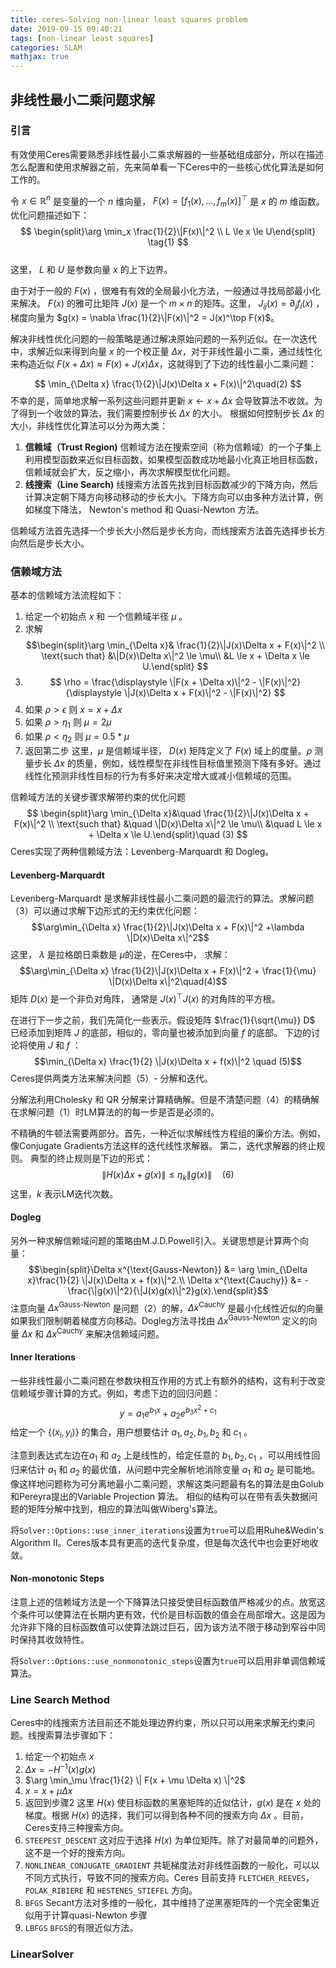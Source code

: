 ```yaml
---
title: ceres-Solving non-linear least squares problem
date: 2019-09-15 09:40:21
tags: [non-linear least squares]
categories: SLAM
mathjax: true
---
```

## 非线性最小二乘问题求解
### 引言
有效使用Ceres需要熟悉非线性最小二乘求解器的一些基础组成部分，所以在描述怎么配置和使用求解器之前，先来简单看一下Ceres中的一些核心优化算法是如何工作的。   

令 $x \in \mathbb{R}^n$ 是变量的一个 $n$ 维向量， $F(x) = \left[f_1(x), ... ,  f_{m}(x) \right]^{\top}$ 是 $x$ 的 $m$ 维函数。优化问题描述如下：
$$ 
\begin{split}\arg \min_x \frac{1}{2}\|F(x)\|^2  \\
L \le x \le U\end{split}  \tag{1}
$$   
这里， $L$ 和 $U$ 是参数向量 $x$ 的上下边界。   

由于对于一般的 $F(x)$ ，很难有有效的全局最小化方法，一般通过寻找局部最小化来解决。 $F(x)$ 的雅可比矩阵 $J(x)$ 是一个 $m \times n$ 的矩阵。这里， $J_{ij}(x) = \partial_j f_i(x)$ ，梯度向量为 $g(x) = \nabla \frac{1}{2}\|F(x)\|^2 = J(x)^\top F(x)$。   

 解决非线性优化问题的一般策略是通过解决原始问题的一系列近似。在一次迭代中，求解近似来得到向量 $x$ 的一个校正量 $\Delta x$，对于非线性最小二乘，通过线性化来构造近似 $F(x+\Delta x) \approx F(x) + J(x)\Delta x$，这就得到了下边的线性最小二乘问题：

 $$
 \min_{\Delta x} \frac{1}{2}\|J(x)\Delta x + F(x)\|^2\quad(2)
 $$
 不幸的是，简单地求解一系列这些问题并更新 $x \leftarrow x+ \Delta x$ 会导致算法不收敛。为了得到一个收敛的算法，我们需要控制步长 $\Delta x$ 的大小。 根据如何控制步长 $\Delta x$ 的大小，非线性优化算法可以分为两大类：
 1. **信赖域（Trust Region)**
    信赖域方法在搜索空间（称为信赖域）的一个子集上利用模型函数来近似目标函数，如果模型函数成功地最小化真正地目标函数，信赖域就会扩大，反之缩小，再次求解模型优化问题。
 2. **线搜索（Line Search)**
    线搜索方法首先找到目标函数减少的下降方向，然后计算决定朝下降方向移动移动的步长大小。下降方向可以由多种方法计算，例如梯度下降法， Newton's method 和 Quasi-Newton 方法。

信赖域方法首先选择一个步长大小然后是步长方向，而线搜索方法首先选择步长方向然后是步长大小。

### 信赖域方法
基本的信赖域方法流程如下：
  1. 给定一个初始点 $x$ 和 一个信赖域半径 $\mu$ 。
  2. 求解
     $$\begin{split}\arg \min_{\Delta x}& \frac{1}{2}\|J(x)\Delta x + F(x)\|^2 \\ \text{such that} &\|D(x)\Delta x\|^2 \le \mu\\
     &L \le x + \Delta x \le U.\end{split}
     $$
  3. $$
      \rho = \frac{\displaystyle \|F(x + \Delta x)\|^2 -
       \|F(x)\|^2}{\displaystyle \|J(x)\Delta x + F(x)\|^2 -
       \|F(x)\|^2}
      $$
  4. 如果 $\rho > \epsilon$ 则 $x = x + \Delta x$
  5. 如果 $\rho > \eta_1$ 则 $\mu = 2\mu$
  6. 如果 $\rho < \eta_2$ 则 $\mu = 0.5 * \mu$
  7. 返回第二步
这里，$\mu$ 是信赖域半径， $D(x)$ 矩阵定义了 $F(x)$ 域上的度量。$\rho$ 测量步长 $\Delta x$ 的质量，例如，线性模型在非线性目标值里预测下降有多好。通过线性化预测非线性目标的行为有多好来决定增大或减小信赖域的范围。   

信赖域方法的关键步骤求解带约束的优化问题
$$
\begin{split}\arg \min_{\Delta x}&\quad \frac{1}{2}\|J(x)\Delta x + F(x)\|^2 \\
\text{such that} &\quad \|D(x)\Delta x\|^2 \le \mu\\
 &\quad L \le x + \Delta x \le U.\end{split}\quad (3)
$$
 Ceres实现了两种信赖域方法：Levenberg-Marquardt 和 Dogleg。

 #### Levenberg-Marquardt
 Levenberg-Marquardt 是求解非线性最小二乘问题的最流行的算法。求解问题（3）可以通过求解下边形式的无约束优化问题：
$$\arg\min_{\Delta x} \frac{1}{2}\|J(x)\Delta x + F(x)\|^2 +\lambda  \|D(x)\Delta x\|^2$$
这里， $\lambda$ 是拉格朗日乘数是 $\mu$的逆，在Ceres中， 求解：
$$\arg\min_{\Delta x} \frac{1}{2}\|J(x)\Delta x + F(x)\|^2 + \frac{1}{\mu} \|D(x)\Delta x\|^2\quad(4)$$
矩阵 $D(x)$ 是一个非负对角阵， 通常是 $J(x)^\top J(x)$ 的对角阵的平方根。   

在进行下一步之前，我们先简化一些表示。假设矩阵 $\frac{1}{\sqrt{\mu}} D$ 已经添加到矩阵 $J$ 的底部，相似的，零向量也被添加到向量 $f$ 的底部。 下边的讨论将使用 $J$ 和 $f$ ：
$$\min_{\Delta x} \frac{1}{2} \|J(x)\Delta x + f(x)\|^2 \quad (5)$$
Ceres提供两类方法来解决问题（5）- 分解和迭代。   

分解法利用Cholesky 和 QR 分解来计算精确解。但是不清楚问题（4）的精确解在求解问题（1）时LM算法的的每一步是否是必须的。  

不精确的牛顿法需要两部分。首先，一种近似求解线性方程组的廉价方法。例如，像Conjugate Gradients方法这样的迭代线性求解器。 第二，迭代求解器的终止规则。 典型的终止规则是下边的形式：
$$\|H(x) \Delta x + g(x)\| \leq \eta_k \|g(x)\|\quad(6)$$
这里，$k$ 表示LM迭代次数。

#### Dogleg
另外一种求解信赖域问题的策略由M.J.D.Powell引入。关键思想是计算两个向量：
$$\begin{split}\Delta x^{\text{Gauss-Newton}} &= \arg \min_{\Delta x}\frac{1}{2} \|J(x)\Delta x + f(x)\|^2.\\
\Delta x^{\text{Cauchy}} &= -\frac{\|g(x)\|^2}{\|J(x)g(x)\|^2}g(x).\end{split}$$
注意向量 $\Delta x^{\text{Gauss-Newton}}$ 是问题（2）的解，$\Delta
x^{\text{Cauchy}}$ 是最小化线性近似的向量如果我们限制朝着梯度方向移动。Dogleg方法寻找由 $\Delta x^{\text{Gauss-Newton}}$ 定义的向量 $\Delta x$ 和 $\Delta x^{\text{Cauchy}}$ 来解决信赖域问题。

#### Inner Iterations
一些非线性最小二乘问题在参数块相互作用的方式上有额外的结构，这有利于改变信赖域步骤计算的方式。例如，考虑下边的回归问题：
$$y = a_1 e^{b_1 x} + a_2 e^{b_3 x^2 + c_1}$$
给定一个 $\{(x_i, y_i)\}$ 的集合，用户想要估计 $a_1, a_2, b_1, b_2$ 和 $c_1$ 。   

注意到表达式左边在$a_1$ 和 $a_2$ 上是线性的，给定任意的 $b_1, b_2, c_1$ ，可以用线性回归来估计 $a_1$ 和 $a_2$ 的最优值，从问题中完全解析地消除变量 $a_1$ 和 $a_2$ 是可能地。 像这样地问题称为可分离地最小二乘问题，求解这类问题最有名的算法是由Golub和Pereyra提出的Variable Projection 算法。 相似的结构可以在带有丢失数据问题的矩阵分解中找到，相应的算法叫做Wiberg's算法。   

将`Solver::Options::use_inner_iterations`设置为`true`可以启用Ruhe&Wedin's Algorithm II。Ceres版本具有更高的迭代复杂度，但是每次迭代中也会更好地收敛。

#### Non-monotonic Steps
注意上述的信赖域方法是一个下降算法只接受使目标函数值严格减少的点。放宽这个条件可以使算法在长期内更有效，代价是目标函数的值会在局部增大。这是因为允许非下降的目标函数值可以使算法跳过巨石，因为该方法不限于移动到窄谷中同时保持其收敛特性。   

将`Solver::Options::use_nonmonotonic_steps`设置为`true`可以启用非单调信赖域算法。

### Line Search Method
Ceres中的线搜索方法目前还不能处理边界约束，所以只可以用来求解无约束问题。线搜索算法步骤如下：
  1. 给定一个初始点 $x$
  2. $\Delta x = -H^{-1}(x) g(x)$
  3. $\arg \min_\mu \frac{1}{2} \| F(x + \mu \Delta x) \|^2$
  4. $x = x + \mu \Delta x$
  5. 返回到步骤2
这里 $H(x)$ 使目标函数的黑塞矩阵的近似估计，$g(x)$ 是在 $x$ 处的梯度。根据 $H(x)$ 的选择，我们可以得到各种不同的搜索方向 $\Delta x$ 。目前，Ceres支持三种搜索方向。
  1. `STEEPEST_DESCENT` 这对应于选择 $H(x)$ 为单位矩阵。除了对最简单的问题外，这不是一个好的搜索方向。
  2. `NONLINEAR_CONJUGATE_GRADIENT` 共轭梯度法对非线性函数的一般化，可以以不同方式执行，导致不同的搜索方向。Ceres 目前支持 `FLETCHER_REEVES`，`POLAK_RIBIERE` 和 `HESTENES_STIEFEL` 方向。
  3. `BFGS` Secant方法对多维的一般化，其中维持了逆黑塞矩阵的一个完全密集近似用于计算quasi-Newton 步骤
  4. `LBFGS` `BFGS`的有限近似方法。

### LinearSolver
